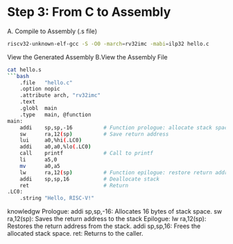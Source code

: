 #  Step 3: From C to Assembly
A. Compile to Assembly (.s file)
```bash
riscv32-unknown-elf-gcc -S -O0 -march=rv32imc -mabi=ilp32 hello.c
```
View the Generated Assembly
B.View the Assembly File
```bash
cat hello.s
```bash
    .file   "hello.c"
    .option nopic
    .attribute arch, "rv32imc"
    .text
    .globl  main
    .type   main, @function
main:
    addi    sp,sp,-16          # Function prologue: allocate stack space
    sw      ra,12(sp)          # Save return address
    lui     a0,%hi(.LC0)
    addi    a0,a0,%lo(.LC0)
    call    printf             # Call to printf
    li      a5,0
    mv      a0,a5
    lw      ra,12(sp)          # Function epilogue: restore return address
    addi    sp,sp,16           # Deallocate stack
    ret                        # Return
.LC0:
    .string "Hello, RISC-V!"
```
knowledgw
Prologue:
addi sp,sp,-16: Allocates 16 bytes of stack space.
sw ra,12(sp): Saves the return address to the stack
Epilogue:
lw ra,12(sp): Restores the return address from the stack.
addi sp,sp,16: Frees the allocated stack space.
ret: Returns to the caller.

